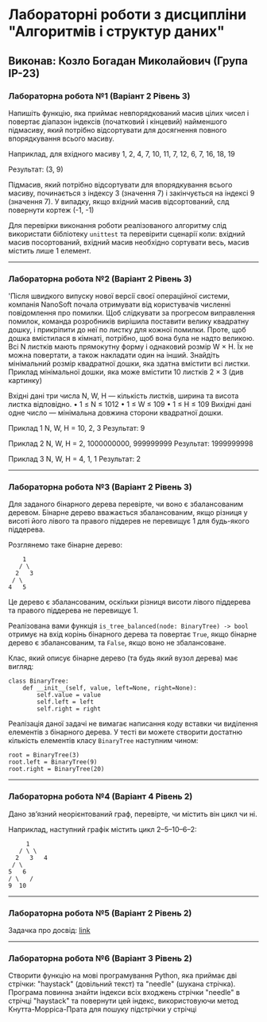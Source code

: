 # Лабораторні роботи з дисципліни "Алгоритмів і структур даних"

## Виконав: Козло Богадан Миколайович (Група ІР-23)

### Лабораторна робота №1 (Варіант 2 Рівень 3)

Напишіть функцію, яка приймає невпорядкований масив цілих чисел і повертає діапазон індексів (початковий і кінцевий) найменшого підмасиву, який потрібно відсортувати для досягнення повного впорядкування всього масиву.

Наприклад, для вхідного масиву
1, 2, 4, 7, 10, 11, 7, 12, 6, 7, 16, 18, 19

Результат:
(3, 9)

Підмасив, який потрібно відсортувати для впорядкування всього масиву, починається з індексу 3 (значення 7) і закінчується на індексі 9 (значення 7).
У випадку, якщо вхідний масив відсортований, слд повернути кортеж (-1, -1)


Для перевірки виконання роботи реалізованого алгоритму слід використати бібліотеку `unittest` та перевірити сценарії коли: вхідний масив посортований, вхідний масив необхідно сортувати весь, масив містить лише 1 елемент. 

***
### Лабораторна робота №2 (Варіант 2 Рівень 3)

'Пiсля швидкого випуску нової версiї своєї операцiйної системи, компанiя NanoSoft почала отримувати вiд користувачiв численнi повiдомлення про помилки. Щоб слiдкувати за прогресом виправлення помилок, команда розробникiв вирiшила поставити велику квадратну дошку, i прикрiпити до неї по листку для кожної помилки. Проте, щоб дошка вмiстилася в кiмнатi, потрiбно, щоб вона була не надто великою. Всi N листкiв мають прямокутну форму i однаковий розмiр W × H. Їх не можна повертати, а також накладати один на iнший. Знайдiть мiнiмальний розмiр квадратної дошки, яка здатна вмiстити всi листки. Приклад мiнiмальної дошки, яка може вмiстити 10 листкiв 2 × 3 (див картинку)

Вхiднi данi три числа N, W, H — кiлькiсть листкiв, ширина та висота листка вiдповiдно. • 1 ≤ N ≤ 1012 • 1 ≤ W ≤ 109 • 1 ≤ H ≤ 109 Вихiднi данi одне число — мiнiмальна довжина сторони квадратної дошки.

Приклад 1 N, W, H = 10, 2, 3 Результат: 9

Приклад 2 N, W, H = 2, 1000000000, 999999999 Результат: 1999999998

Приклад 3 N, W, H = 4, 1, 1 Результат: 2

***
### Лабораторна робота №3 (Варіант 2 Рівень 3)
Для заданого бінарного дерева перевірте, чи воно є збалансованим деревом. Бінарне дерево вважається збалансованим, якщо різниця у висоті його лівого та правого піддерев не перевищує 1 для будь-якого піддерева.

Розглянемо таке бінарне дерево:
```
    1
   / \
  2   3
 / \     
4   5   
```

Це дерево є збалансованим, оскільки різниця висоти лівого піддерева та правого піддерева не перевищує 1.

Реалізована вами функція `is_tree_balanced(node: BinaryTree) -> bool` отримує на вхід корінь бінарного дерева та повертає `True`, якщо бінарне дерево є збалансованим, та `False`, якщо воно не збалансоване.

Клас, який описує бінарне дерево (та будь який вузол дерева) має вигляд:

```
class BinaryTree:
    def __init__(self, value, left=None, right=None):
        self.value = value
        self.left = left
        self.right = right
```

Реалізація даної задачі не вимагає написання коду вставки чи виділення елементів з бінарного дерева. У тесті ви можете створити достатню кількість елементів класу `BinaryTree` наступним чином:

```
root = BinaryTree(3)
root.left = BinaryTree(9)
root.right = BinaryTree(20)
```
***
### Лабораторна робота №4 (Варіант 4 Рівень 2)
Дано зв’язний неорієнтований граф, перевірте, чи містить він цикл чи ні.

Наприклад, наступний графік містить цикл 2–5–10–6–2:
```
     1  
   / \ \
  2   3   4
 / \     
5   6
/ \   /
9  10   
```
***
### Лабораторна робота №5 (Варіант 2 Рівень 2)
Задачка про досвід: [link](https://drive.google.com/file/d/1tWP83Mo7zlfVbFTKrgC_HTh3JqEL-_G9/view?usp=drive_link)
***
### Лабораторна робота №6 (Варіант 3 Рівень 2)
Створити функцію на мові програмування Python, яка приймає дві стрічки: "haystack" (довільний текст) та "needle" (шукана стрічка). Програма повинна знайти індекси всіх входжень стрічки "needle" в стрічці "haystack" та повернути цей індекс, використовуючи  метод Кнутта-Морріса-Прата для пошуку підстрічки у стрічці


